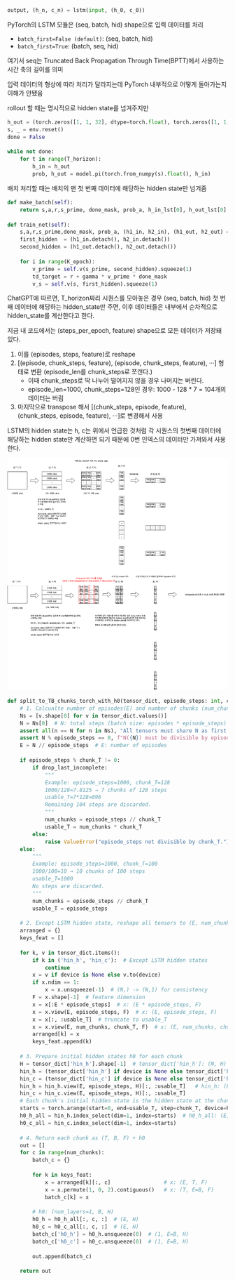 ```python
output, (h_n, c_n) = lstm(input, (h_0, c_0))
```

PyTorch의 LSTM 모듈은 (seq, batch, hid) shape으로 입력 데이터를 처리 

- `batch_first=False (default)`: (seq, batch, hid)
- `batch_first=True`: (batch, seq, hid)

여기서 seq는 Truncated Back Propagation Through Time(BPTT)에서 사용하는 시간 축의 길이를 의미


입력 데이터의 형상에 따라 처리가 달라지는데 PyTorch 내부적으로 어떻게 돌아가는지 이해가 안됐음

rollout 할 때는 명시적으로 hidden state를 넘겨주지만
```python
h_out = (torch.zeros([1, 1, 32], dtype=torch.float), torch.zeros([1, 1, 32], dtype=torch.float))
s, _ = env.reset()
done = False

while not done:
	for t in range(T_horizon):
		h_in = h_out
		prob, h_out = model.pi(torch.from_numpy(s).float(), h_in)
```

배치 처리할 때는 배치의 맨 첫 번째 데이터에 해당하는 hidden state만 넘겨줌
```python
def make_batch(self):
	return s,a,r,s_prime, done_mask, prob_a, h_in_lst[0], h_out_lst[0]
	
def train_net(self):
	s,a,r,s_prime,done_mask, prob_a, (h1_in, h2_in), (h1_out, h2_out) = self.make_batch()
	first_hidden  = (h1_in.detach(), h2_in.detach())
	second_hidden = (h1_out.detach(), h2_out.detach())

	for i in range(K_epoch):
		v_prime = self.v(s_prime, second_hidden).squeeze(1)
		td_target = r + gamma * v_prime * done_mask
		v_s = self.v(s, first_hidden).squeeze(1)
```

ChatGPT에 따르면, T_horizon짜리 시퀀스를 모아놓은 경우 (seq, batch, hid) 첫 번째 데이터에 해당하는 hidden_state만 주면, 이후 데이터들은 내부에서 순차적으로 hidden_state를 계산한다고 한다.


지금 내 코드에서는 (steps_per_epoch, feature) shape으로 모든 데이터가 저장돼 있다.

1. 이를 (episodes, steps, feature)로 reshape
2. [(episode, chunk_steps, feature), (episode, chunk_steps, feature), ···] 형태로 변환 (episode_len를 chunk_steps로 쪼갠다.)
	- 이때 chunk_steps로 딱 나누어 떨어지지 않을 경우 나머지는 버린다.
	- episode_len=1000, chunk_steps=128인 경우: 1000 - 128 * 7 = 104개의 데이터는 버림
3. 마지막으로 transpose 해서 [(chunk_steps, episode, feature), (chunk_steps, episode, feature), ···]로 변경해서 사용


LSTM의 hidden state는 h, c는 위에서 언급한 것처럼 각 시퀀스의 첫번째 데이터에 해당하는 hidden state만 계산하면 되기 때문에 0번 인덱스의 데이터만 가져와서 사용한다.


![image](imgs/lstm_data_shapes.png)

```python
def split_to_TB_chunks_torch_with_h0(tensor_dict, episode_steps: int, chunk_T: int, drop_last_incomplete: bool = True, device=None):
    # 1. Calcualte number of episodes(E) and number of chunks (num_chunks), usable_T
    Ns = [v.shape[0] for v in tensor_dict.values()]
    N = Ns[0]  # N: total steps (batch size: episodes * episode_steps)
    assert all(n == N for n in Ns), "All tensors must share N as first dim."
    assert N % episode_steps == 0, f"N({N}) must be divisible by episode_steps({episode_steps})."
    E = N // episode_steps  # E: number of episodes

    if episode_steps % chunk_T != 0:
        if drop_last_incomplete:
            """
            Example: episode_steps=1000, chunk_T=128
            1000/128=7.8125 → 7 chunks of 128 steps
            usable_T=7*128=896
            Remaining 104 steps are discarded.
            """
            num_chunks = episode_steps // chunk_T
            usable_T = num_chunks * chunk_T
        else:
            raise ValueError("episode_steps not divisible by chunk_T.")
    else:
        """
        Example: episode_steps=1000, chunk_T=100
        1000/100=10 → 10 chunks of 100 steps
        usable_T=1000
        No steps are discarded.
        """
        num_chunks = episode_steps // chunk_T
        usable_T = episode_steps

    # 2. Except LSTM hidden state, reshape all tensors to (E, num_chunks, chunk_T, feat)
    arranged = {}
    keys_feat = []

    for k, v in tensor_dict.items():
        if k in ('hin_h', 'hin_c'):  # Except LSTM hidden states
            continue
        x = v if device is None else v.to(device)
        if x.ndim == 1:
            x = x.unsqueeze(-1)  # (N,) -> (N,1) for consistency
        F = x.shape[-1]  # feature dimension
        x = x[:E * episode_steps]  # x: (E * episode_steps, F)
        x = x.view(E, episode_steps, F)  # x: (E, episode_steps, F)
        x = x[:, :usable_T]  # truncate to usable_T
        x = x.view(E, num_chunks, chunk_T, F)  # x: (E, num_chunks, chunk_T, F)
        arranged[k] = x
        keys_feat.append(k)

    # 3. Prepare initial hidden states h0 for each chunk
    H = tensor_dict['hin_h'].shape[-1]  # tensor_dict['hin_h']: (N, H)
    hin_h = (tensor_dict['hin_h'] if device is None else tensor_dict['hin_h'].to(device))[:E*episode_steps]  # hin_h: (E * episode_steps, H)
    hin_c = (tensor_dict['hin_c'] if device is None else tensor_dict['hin_c'].to(device))[:E*episode_steps]
    hin_h = hin_h.view(E, episode_steps, H)[:, :usable_T]   # hin_h: (E, episode_steps, H) -> (E, usable_T, H)
    hin_c = hin_c.view(E, episode_steps, H)[:, :usable_T]
    # Each chunk's initial hidden state is the hidden state at the chunk's start time
    starts = torch.arange(start=0, end=usable_T, step=chunk_T, device=hin_h.device)  # starts: (C, )
    h0_h_all = hin_h.index_select(dim=1, index=starts)  # h0_h_all: (E, num_chunks, H)
    h0_c_all = hin_c.index_select(dim=1, index=starts)

    # 4. Return each chunk as (T, B, F) + h0
    out = []
    for c in range(num_chunks):
        batch_c = {}

        for k in keys_feat:
            x = arranged[k][:, c]                 # x: (E, T, F)
            x = x.permute(1, 0, 2).contiguous()   # x: (T, E=B, F)
            batch_c[k] = x

        # h0: (num_layers=1, B, H)
        h0_h = h0_h_all[:, c, :]  # (E, H)
        h0_c = h0_c_all[:, c, :]  # (E, H)
        batch_c['h0_h'] = h0_h.unsqueeze(0)  # (1, E=B, H)
        batch_c['h0_c'] = h0_c.unsqueeze(0)  # (1, E=B, H)

        out.append(batch_c)

    return out
```